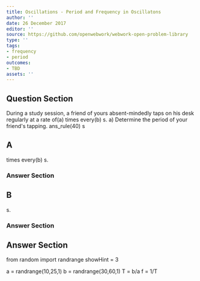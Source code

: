 ```yaml
---
title: Oscillations - Period and Frequency in Oscillatons
author: ''
date: 26 December 2017
editor: ''
source: https://github.com/openwebwork/webwork-open-problem-library
type: ''
tags:
- frequency
- period
outcomes:
- TBD
assets: ''
---
```


## Question Section 

During a study session, a friend of yours absent-mindedly taps on his desk regularly at a rate of(a) times every(b) s.
a) Determine the period of your friend's tapping.
ans_rule(40) s
## A
times every(b) s.
### Answer Section
## B
s.
### Answer Section


## Answer Section

from random import randrange
showHint = 3

a = randrange(10,25,1)
b = randrange(30,60,1)
T = b/a
f = 1/T